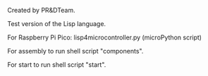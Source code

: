 Created by PR&DTeam. 

Test version of the Lisp language.

For Raspberry Pi Pico: lisp4microcontroller.py (microPython script)

For assembly to run shell script "components".

For start to run shell script "start".
